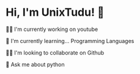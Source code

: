 # Hi, I'm UnixTudu! 👋



 👩‍💻 I'm currently working on youtube

 🧠 I'm currently learning... Programming Languages

 👯‍♀️ I'm looking to collaborate on Github

 💬 Ask me about python
